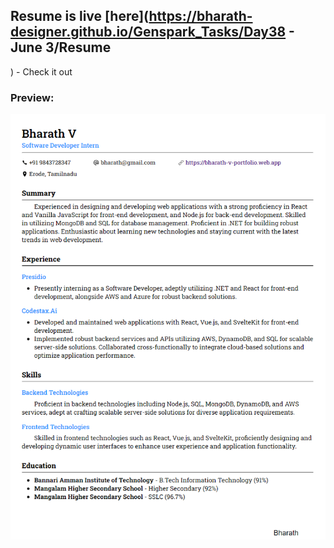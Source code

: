 ## Resume is live [here](https://bharath-designer.github.io/Genspark_Tasks/Day38 - June 3/Resume
) - Check it out


### Preview:
![](Resume_Output.png)